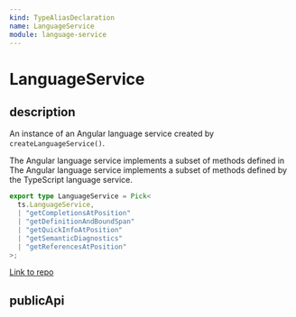 ```yaml
---
kind: TypeAliasDeclaration
name: LanguageService
module: language-service
---
```


# LanguageService

## description

An instance of an Angular language service created by `createLanguageService()`.

The Angular language service implements a subset of methods defined in
The Angular language service implements a subset of methods defined by
the TypeScript language service.

```ts
export type LanguageService = Pick<
  ts.LanguageService,
  | "getCompletionsAtPosition"
  | "getDefinitionAndBoundSpan"
  | "getQuickInfoAtPosition"
  | "getSemanticDiagnostics"
  | "getReferencesAtPosition"
>;
```

[Link to repo](https://github.com/timdeschryver/angular/blob/master/packages/language-service/src/types.ts#L254-L257)

## publicApi
